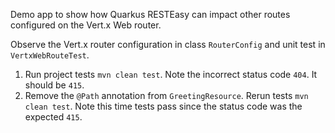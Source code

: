 Demo app to show how Quarkus RESTEasy can impact other routes configured on the Vert.x Web router.

Observe the Vert.x router configuration in class `RouterConfig` and unit test in `VertxWebRouteTest`.

1. Run project tests `mvn clean test`. Note the incorrect status code `404`. It should be `415`.
2. Remove the `@Path` annotation from `GreetingResource`. Rerun tests `mvn clean test`. Note this time tests pass since the status code was the expected `415`.
